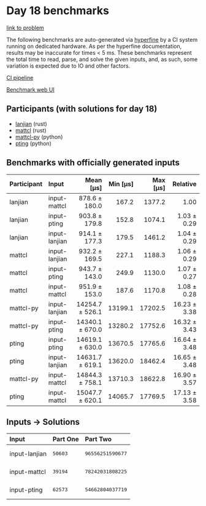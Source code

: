 # Day 18 benchmarks

[link to problem](https://adventofcode.com/2023/day/18)

The following benchmarks are auto-generated via
[hyperfine](https://github.com/sharkdp/hyperfine) by a CI system running on
dedicated hardware. As per the hyperfine documentation, results may be
inaccurate for times < 5 ms. These benchmarks represent the total time to read,
parse, and solve the given inputs, and, as such, some variation is expected due
to IO and other factors.

[CI pipeline](http://ci.papercode.net:8080/teams/main/pipelines/aoc2023)

[Benchmark web UI](https://aoc.ancalagon.black)


## Participants (with solutions for day 18)

- [lanjian](https://github.com/lanjian/aoc-2023) (rust)
- [mattcl](https://github.com/mattcl/aoc2023) (rust)
- [mattcl-py](https://github.com/mattcl/aoc2023-py) (python)
- [pting](https://github.com/pting/aoc2023) (python)


## Benchmarks with officially generated inputs

| Participant | Input | Mean [µs] | Min [µs] | Max [µs] | Relative |
|:---|:---|---:|---:|---:|---:|
| lanjian | input-mattcl | 878.6 ± 180.0 | 167.2 | 1377.2 | 1.00 |
| lanjian | input-pting | 903.8 ± 179.8 | 152.8 | 1074.1 | 1.03 ± 0.29 |
| lanjian | input-lanjian | 914.1 ± 177.3 | 179.5 | 1461.2 | 1.04 ± 0.29 |
| mattcl | input-lanjian | 932.2 ± 169.5 | 227.1 | 1188.3 | 1.06 ± 0.29 |
| mattcl | input-pting | 943.7 ± 143.0 | 249.9 | 1130.0 | 1.07 ± 0.27 |
| mattcl | input-mattcl | 951.9 ± 153.0 | 187.6 | 1170.8 | 1.08 ± 0.28 |
| mattcl-py | input-lanjian | 14254.7 ± 526.1 | 13199.1 | 17202.5 | 16.23 ± 3.38 |
| mattcl-py | input-pting | 14340.1 ± 670.0 | 13280.2 | 17752.6 | 16.32 ± 3.43 |
| pting | input-pting | 14619.1 ± 630.0 | 13670.5 | 17765.6 | 16.64 ± 3.48 |
| pting | input-lanjian | 14631.7 ± 619.1 | 13620.0 | 18462.4 | 16.65 ± 3.48 |
| mattcl-py | input-mattcl | 14844.3 ± 758.1 | 13710.3 | 18622.8 | 16.90 ± 3.57 |
| pting | input-mattcl | 15047.7 ± 620.1 | 14065.7 | 17769.5 | 17.13 ± 3.58 |


## Inputs -> Solutions

| Input | Part One | Part Two |
|:---|:---|:---|
|input-lanjian|<pre>50603</pre>|<pre>96556251590677</pre>|
|input-mattcl|<pre>39194</pre>|<pre>78242031808225</pre>|
|input-pting|<pre>62573</pre>|<pre>54662804037719</pre>|
